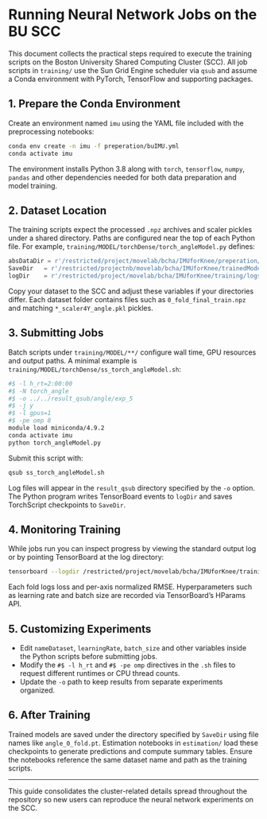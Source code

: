 # Running Neural Network Jobs on the BU SCC

This document collects the practical steps required to execute the training scripts on the Boston University Shared Computing Cluster (SCC). All job scripts in `training/` use the Sun Grid Engine scheduler via `qsub` and assume a Conda environment with PyTorch, TensorFlow and supporting packages.

## 1. Prepare the Conda Environment

Create an environment named `imu` using the YAML file included with the preprocessing notebooks:

```bash
conda env create -n imu -f preperation/buIMU.yml
conda activate imu
```

The environment installs Python 3.8 along with `torch`, `tensorflow`, `numpy`, `pandas` and other dependencies needed for both data preparation and model training.

## 2. Dataset Location

The training scripts expect the processed `.npz` archives and scaler pickles under a shared directory. Paths are configured near the top of each Python file. For example, `training/MODEL/torchDense/torch_angleModel.py` defines:

```python
absDataDir = r'/restricted/project/movelab/bcha/IMUforKnee/preperation/SAVE_dataSet'
SaveDir   = r'/restricted/projectnb/movelab/bcha/IMUforKnee/trainedModel'
logDir    = r'/restricted/project/movelab/bcha/IMUforKnee/training/logs'
```

Copy your dataset to the SCC and adjust these variables if your directories differ. Each dataset folder contains files such as `0_fold_final_train.npz` and matching `*_scaler4Y_angle.pkl` pickles.

## 3. Submitting Jobs

Batch scripts under `training/MODEL/**/` configure wall time, GPU resources and output paths. A minimal example is `training/MODEL/torchDense/ss_torch_angleModel.sh`:

```bash
#$ -l h_rt=2:00:00
#$ -N torch_angle
#$ -o ../../result_qsub/angle/exp_5
#$ -j y
#$ -l gpus=1
#$ -pe omp 8
module load miniconda/4.9.2
conda activate imu
python torch_angleModel.py
```

Submit this script with:

```bash
qsub ss_torch_angleModel.sh
```

Log files will appear in the `result_qsub` directory specified by the `-o` option. The Python program writes TensorBoard events to `logDir` and saves TorchScript checkpoints to `SaveDir`.

## 4. Monitoring Training

While jobs run you can inspect progress by viewing the standard output log or by pointing TensorBoard at the log directory:

```bash
tensorboard --logdir /restricted/project/movelab/bcha/IMUforKnee/training/logs
```

Each fold logs loss and per-axis normalized RMSE. Hyperparameters such as learning rate and batch size are recorded via TensorBoard’s HParams API.

## 5. Customizing Experiments

- Edit `nameDataset`, `learningRate`, `batch_size` and other variables inside the Python scripts before submitting jobs.
- Modify the `#$ -l h_rt` and `#$ -pe omp` directives in the `.sh` files to request different runtimes or CPU thread counts.
- Update the `-o` path to keep results from separate experiments organized.

## 6. After Training

Trained models are saved under the directory specified by `SaveDir` using file names like `angle_0_fold.pt`. Estimation notebooks in `estimation/` load these checkpoints to generate predictions and compute summary tables. Ensure the notebooks reference the same dataset name and path as the training scripts.

---
This guide consolidates the cluster-related details spread throughout the repository so new users can reproduce the neural network experiments on the SCC.
